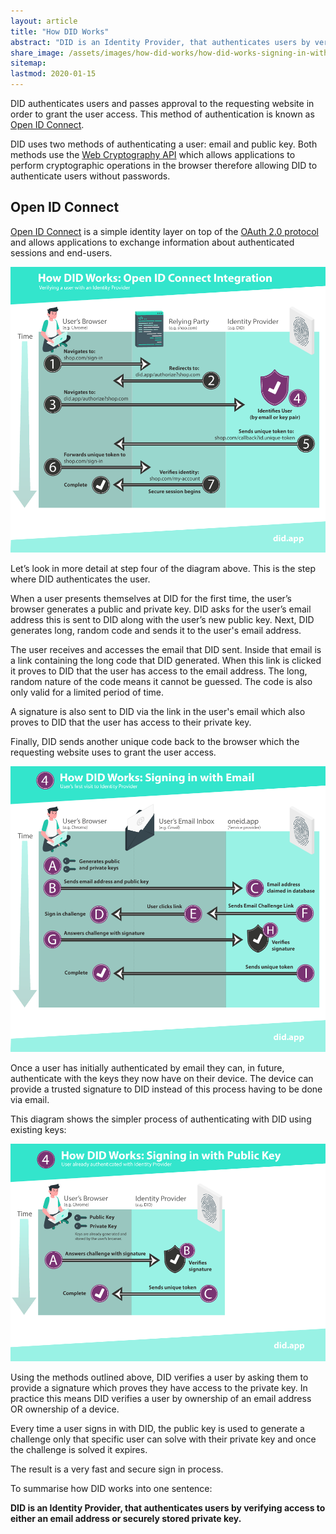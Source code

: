 ```yaml
---
layout: article
title: "How DID Works"
abstract: "DID is an Identity Provider, that authenticates users by verifying access to either an email address or securely stored private key."
share_image: /assets/images/how-did-works/how-did-works-signing-in-with-public-key.png
sitemap:
lastmod: 2020-01-15
---
```


DID authenticates users and passes approval to the requesting website in order to grant the user access.  This method of authentication is known as [Open ID Connect](https://openid.net/).

DID uses two methods of authenticating a user:  email and public key. Both methods use the [Web Cryptography API](https://www.w3.org/TR/2017/REC-WebCryptoAPI-20170126/) which allows applications to perform cryptographic operations in the browser therefore allowing DID to authenticate users without passwords.

## Open ID Connect

[Open ID Connect](https://openid.net/connect/) is a simple identity layer on top of the [OAuth 2.0 protocol](https://oauth.net/2/) and allows applications to exchange information about authenticated sessions and end-users.

![How DID works: Open ID Connect Integration](/assets/images/how-did-works/how-did-works-open-id-connect-integration.png)

Let’s look in more detail at step four of the diagram above.  This is the step where DID authenticates the user.

When a user presents themselves at DID for the first time, the user’s browser generates a public and private key.  DID asks for the user’s email address this is sent to DID along with the user’s new public key.  Next, DID generates long, random code and sends it to the user's email address.

The user receives and accesses the email that DID sent.  Inside that email is a link containing the long code that DID generated.  When this link is clicked it proves to DID that the user has access to the email address.  The long, random nature of the code means it cannot be guessed.  The code is also only valid for a limited period of time.

A signature is also sent to DID via the link in the user's email which also proves to DID that the user has access to their private key.

Finally, DID sends another unique code back to the browser which the requesting website uses to grant the user access.

![How DID works: Signing In With Email](/assets/images/how-did-works/how-did-works-signing-in-with-email.png)

Once a user has initially authenticated by email they can, in future, authenticate with the keys they now have on their device.  The device can provide a trusted signature to DID instead of this process having to be done via email.

This diagram shows the simpler process of authenticating with DID using existing keys:

![How DID works: Signing In With Public Key](/assets/images/how-did-works/how-did-works-signing-in-with-public-key.png)

Using the methods outlined above, DID verifies a user by asking them to provide a signature which proves they have access to the private key.  In practice this means DID verifies a user by ownership of an email address OR ownership of a device.  

Every time a user signs in with DID, the public key is used to generate a challenge only that specific user can solve with their private key and once the challenge is solved it expires.

The result is a very fast and secure sign in process.

To summarise how DID works into one sentence:

**DID is an Identity Provider, that authenticates users by verifying access to either an email address or securely stored private key.**
